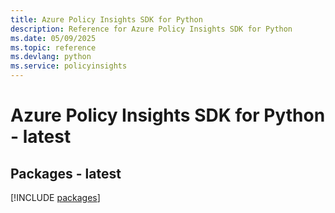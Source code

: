 ```yaml
---
title: Azure Policy Insights SDK for Python
description: Reference for Azure Policy Insights SDK for Python
ms.date: 05/09/2025
ms.topic: reference
ms.devlang: python
ms.service: policyinsights
---
```

# Azure Policy Insights SDK for Python - latest
## Packages - latest
[!INCLUDE [packages](policy-insights-index.md)]